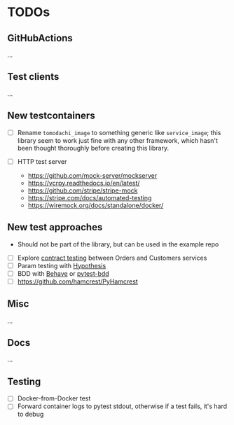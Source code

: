 # TODOs

## GitHubActions

...

## Test clients

...

## New testcontainers

- [ ] Rename `tomodachi_image` to something generic like `service_image`;
      this library seem to work just fine with any other framework,
      which hasn't been thought thoroughly before creating this library.

- [ ] HTTP test server
  - <https://github.com/mock-server/mockserver>
  - <https://vcrpy.readthedocs.io/en/latest/>
  - <https://github.com/stripe/stripe-mock>
  - <https://stripe.com/docs/automated-testing>
  - <https://wiremock.org/docs/standalone/docker/>

## New test approaches

- Should not be part of the library, but can be used in the example repo

- [ ] Explore [contract testing](https://github.com/pact-foundation/pact-python) between Orders and Customers services
- [ ] Param testing with [Hypothesis](https://hypothesis.readthedocs.io/en/latest/)
- [ ] BDD with [Behave](https://behave.readthedocs.io/en/latest/) or [pytest-bdd](https://pypi.org/project/pytest-bdd/)
- [ ] <https://github.com/hamcrest/PyHamcrest>

## Misc

...

## Docs

...

## Testing

- [ ] Docker-from-Docker test
- [ ] Forward container logs to pytest stdout, otherwise if a test fails, it's hard to debug
